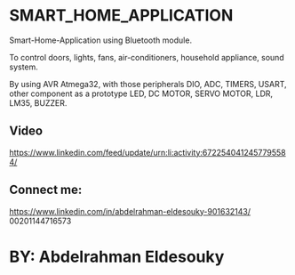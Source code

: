 # SMART_HOME_APPLICATION
Smart-Home-Application using Bluetooth module.

To control doors, lights, fans, air-conditioners, household appliance, sound system.

By using AVR Atmega32, with those peripherals DIO, ADC, TIMERS, USART, other component as a prototype LED, DC MOTOR, SERVO MOTOR, LDR, LM35, BUZZER.

## Video 
https://www.linkedin.com/feed/update/urn:li:activity:6722540412457795584/

## Connect me:
https://www.linkedin.com/in/abdelrahman-eldesouky-901632143/
00201144716573

# BY: Abdelrahman Eldesouky
